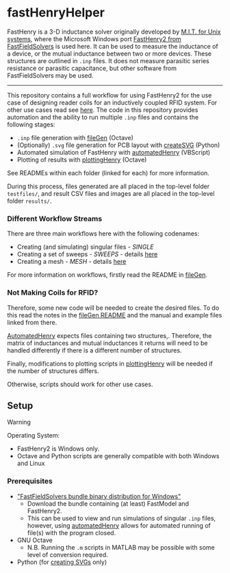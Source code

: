 # fastHenryHelper

FastHenry is a 3-D inductance solver originally developed by [M.I.T. for Unix systems](https://www.rle.mit.edu/cpg/research_codes.htm), where the Microsoft Windows port [FastHenry2 from FastFieldSolvers](https://www.fastfieldsolvers.com/fasthenry2.htm) is used here.
It can be used to measure the inductance of a device, or the mutual inductance between two or more devices. These structures are outlined in  `.inp` files.
It does not measure parasitic series resistance or parasitic capacitance, but other software from FastFieldSolvers may be used.

---

This repository contains a full workflow for using FastHenry2 for the use case of designing reader coils for an inductively coupled RFID system. For other use cases read see [here](#not-making-coils-for-rfid). The code in this repository provides automation and the ability to run multiple `.inp` files  and contains the following stages:

- `.inp` file generation with [fileGen](fileGen/) (Octave)
- (Optionally) `.svg` file generation for PCB layout with [createSVG](createSVG/) (Python) <!-- using points from structures created in [fileGen](fileGen/) -->
- Automated simulation of FastHenry with [automatedHenry](automatedHenry/) (VBScript)
- Plotting of results with [plottingHenry](plottingHenry/) (Octave)

See READMEs within each folder (linked for each) for more information.

During this process, files generated are all placed in the top-level folder `testfiles/`, and result CSV files and images are all placed in the top-level folder `results/`.


### Different Workflow Streams

There are three main workflows here with the following codenames:
- Creating (and simulating) singular files - *SINGLE*
- Creating a set of sweeps - *SWEEPS* - details [here](workflow-SWEEP.md)
- Creating a mesh - *MESH* - details [here](workflow-MESH.md)

For more information on workflows, firstly read the README in [fileGen](fileGen/).

### Not Making Coils for RFID?

Therefore, some new code will be needed to create the desired files. To do this read the notes in the [fileGen README](fileGen/README.md#inp-files) and the manual and example files linked from there. 

[AutomatedHenry](automatedHenry/) expects files containing two structures,. Therefore, the matrix of inductances and mutual inductances it returns will need to be handled differently if there is a different number of structures.

Finally, modifications to plotting scripts in [plottingHenry](plottingHenry/) will be needed if the number of structures differs. 

Otherwise, scripts should work for other use cases.

## Setup

> [!WARNING] 
> Operating System: 
> - FastHenry2 is Windows only.
> - Octave and Python scripts are generally compatible with both Windows and Linux

### Prerequisites

- ["FastFieldSolvers bundle binary distribution for Windows"](https://www.fastfieldsolvers.com/download.htm)
  - Download the bundle containing (at least) FastModel and FastHenry2. 
  - This can be used to view and run simulations of singular `.inp` files, however, using [automatedHenry](automatedHenry/) allows for automated running of file(s) with the program closed.
- GNU Octave
  - N.B. Running the `.m` scripts in MATLAB may be possible with some level of conversion required.
- Python (for [creating SVGs](createSVG/) only)
